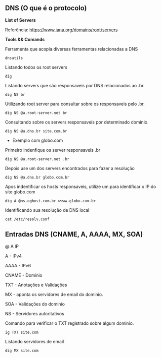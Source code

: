 ## DNS (O que é o protocolo)

**List of Servers**

Referência: https://www.iana.org/domains/root/servers

**Tools && Comands**

Ferramenta que acopla diversas ferramentas relacionadas a DNS

`dnsutils`

Listando todos os root servers

`dig`
 
Listando servers que são responsaveis por DNS relacionados ao .br.
 
`dig NS br`

Utilizando root server para consultar sobre os responsaveis pelo .br.

`dig NS @a.root-server.net br`

Consultando sobre os servers responsaveis por determinado dominio.

`dig NS @a.dns.br site.com.br`

- Exemplo com globo.com

Primeiro indenfique os server responsaveis .br

`dig NS @a.root-server.net .br`

Depois use um dos servers encontrados para fazer a resolução

`dig NS @a.dns.br globo.com.br`

Apos indentificar os hosts responsaveis, utilize um para identificar o IP do site globo.com

`dig A @ns.oghost.com.br wwww.globo.com.br`

Identificando sua resolução de DNS local

`cat /etc/resolv.conf`

## Entradas DNS (CNAME, A, AAAA, MX, SOA)

@  A IP

A - IPv4

AAAA - IPv6

CNAME - Dominio

TXT - Anotações e Validações

MX - aponta os servidores de email do dominio.

SOA - Validações do dominio

NS - Servidores autoritativos

Comando para verificar o TXT registrado sobre algum dominio.

`ig TXT site.com`

Listando servidores de email

`dig MX site.com`
